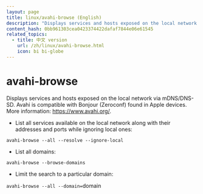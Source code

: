 ```yaml
---
layout: page
title: linux/avahi-browse (English)
description: "Displays services and hosts exposed on the local network via mDNS/DNS-SD."
content_hash: 0bb961303cea0423374422dafaf7844e06e61545
related_topics:
  - title: 中文 version
    url: /zh/linux/avahi-browse.html
    icon: bi bi-globe
---
```

# avahi-browse

Displays services and hosts exposed on the local network via mDNS/DNS-SD.
Avahi is compatible with Bonjour (Zeroconf) found in Apple devices.
More information: <https://www.avahi.org/>.

- List all services available on the local network along with their addresses and ports while ignoring local ones:

`avahi-browse --all --resolve --ignore-local`

- List all domains:

`avahi-browse --browse-domains`

- Limit the search to a particular domain:

`avahi-browse --all --domain=`<span class="tldr-var badge badge-pill bg-dark-lm bg-white-dm text-white-lm text-dark-dm font-weight-bold">domain</span>
